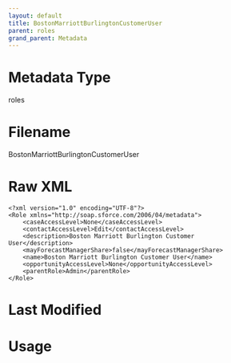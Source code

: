 ```yaml
---
layout: default
title: BostonMarriottBurlingtonCustomerUser
parent: roles
grand_parent: Metadata
---
```

# Metadata Type
roles


# Filename 
BostonMarriottBurlingtonCustomerUser


# Raw XML
```
<?xml version="1.0" encoding="UTF-8"?>
<Role xmlns="http://soap.sforce.com/2006/04/metadata">
    <caseAccessLevel>None</caseAccessLevel>
    <contactAccessLevel>Edit</contactAccessLevel>
    <description>Boston Marriott Burlington Customer User</description>
    <mayForecastManagerShare>false</mayForecastManagerShare>
    <name>Boston Marriott Burlington Customer User</name>
    <opportunityAccessLevel>None</opportunityAccessLevel>
    <parentRole>Admin</parentRole>
</Role>
```


# Last Modified


# Usage
